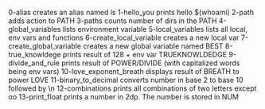 0-alias creates an alias named ls
1-hello_you prints hello $(whoami)
2-path adds action to PATH
3-paths counts number of dirs in the PATH
4-global_variables lists environment variable
5-local_variables lists all local, env vars and functions
6-create_local_variable creates a new local var
7-create_global_variable creates a new global variable named BEST
8-true_knowldege prints result of 128 + env var TRUEKNOWLDEDGE
9-divide_and_rule prints result of POWER/DIVIDE (with capitalized words being env vars)
10-love_exponent_breath displays result of BREATH to power LOVE
11-binary_to_decimal converts number in base 2 to base 10 followed by \n
12-combinations prints all combinations of two letters except oo
13-print_float prints a number in 2dp. The number is stored in NUM
